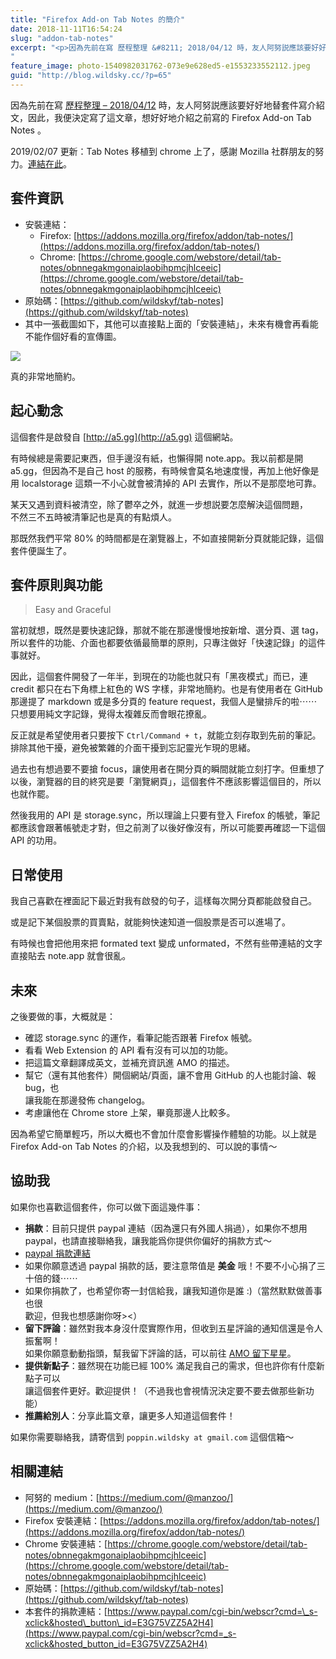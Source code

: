 ```yaml
---
title: "Firefox Add-on Tab Notes 的簡介"
date: 2018-11-11T16:54:24
slug: "addon-tab-notes"
excerpt: "<p>因為先前在寫 歷程整理 &#8211; 2018/04/12 時，友人阿努説應該要好好地替套件寫介紹文，因此，&#8230;</p>
"
feature_image: photo-1540982031762-073e9e628ed5-e1553233552112.jpeg
guid: "http://blog.wildsky.cc/?p=65"
---
```

因為先前在寫 [歷程整理 – 2018/04/12](http://blog.wildsky.cc/posts/20180412/) 時，友人阿努説應該要好好地替套件寫介紹文，因此，我便決定寫了這文章，想好好地介紹之前寫的 Firefox Add-on Tab Notes 。

2019/02/07 更新：Tab Notes 移植到 chrome 上了，感謝 Mozilla 社群朋友的努力。[連結在此](https://chrome.google.com/webstore/detail/tab-notes/obnnegakmgonaiplaobihpmcjhlceeic﻿)。

套件資訊
----

*   安裝連結：
    *   Firefox: [https://addons.mozilla.org/firefox/addon/tab-notes/](https://addons.mozilla.org/firefox/addon/tab-notes/)
    *   Chrome: [https://chrome.google.com/webstore/detail/tab-notes/obnnegakmgonaiplaobihpmcjhlceeic](https://chrome.google.com/webstore/detail/tab-notes/obnnegakmgonaiplaobihpmcjhlceeic)
*   原始碼：[https://github.com/wildskyf/tab-notes](https://github.com/wildskyf/tab-notes)
*   其中一張截圖如下，其他可以直接點上面的「安裝連結」，未來有機會再看能不能作個好看的宣傳圖。

![](/images/unnamed.jpg)

真的非常地簡約。  

起心動念
----

這個套件是啟發自 [http://a5.gg](http://a5.gg) 這個網站。

有時候總是需要記東西，但手邊沒有紙，也懶得開 note.app。我以前都是開 a5.gg，但因為不是自己 host 的服務，有時候會莫名地速度慢，再加上他好像是用 localstorage 這類一不小心就會被清掉的 API 去實作，所以不是那麼地可靠。

某天又遇到資料被清空，除了鬱卒之外，就進一步想説要怎麼解決這個問題，  
不然三不五時被清筆記也是真的有點煩人。

那既然我們平常 80% 的時間都是在瀏覽器上，不如直接開新分頁就能記錄，這個套件便誕生了。

套件原則與功能
-------

> Easy and Graceful

當初就想，既然是要快速記錄，那就不能在那邊慢慢地按新增、選分頁、選 tag，所以套件的功能、介面也都要依循最簡單的原則，只專注做好「快速記錄」的這件事就好。

因此，這個套件開發了一年半，到現在的功能也就只有「黑夜模式」而已，連 credit 都只在右下角標上紅色的 WS 字樣，非常地簡約。也是有使用者在 GitHub 那邊提了 markdown 或是多分頁的 feature request，我個人是蠻排斥的啦⋯⋯ 只想要用純文字記錄，覺得太複雜反而會眼花撩亂。

反正就是希望使用者只要按下 `Ctrl/Command + t`，就能立刻存取到先前的筆記。排除其他干擾，避免被繁雜的介面干擾到忘記靈光乍現的思緒。

過去也有想過要不要搶 focus，讓使用者在開分頁的瞬間就能立刻打字。但重想了以後，瀏覽器的目的終究是要「瀏覽網頁」，這個套件不應該影響這個目的，所以也就作罷。

然後我用的 API 是 storage.sync，所以理論上只要有登入 Firefox 的帳號，筆記都應該會跟著帳號走才對，但之前測了以後好像沒有，所以可能要再確認一下這個 API 的功用。

日常使用
----

我自己喜歡在裡面記下最近對我有啟發的句子，這樣每次開分頁都能啟發自己。

或是記下某個股票的買賣點，就能夠快速知道一個股票是否可以進場了。

有時候也會把他用來把 formated text 變成 unformated，不然有些帶連結的文字直接貼去 note.app 就會很亂。

未來
--

之後要做的事，大概就是：

*   確認 storage.sync 的運作，看筆記能否跟著 Firefox 帳號。
*   看看 Web Extension 的 API 看有沒有可以加的功能。
*   把這篇文章翻譯成英文，並補充資訊進 AMO 的描述。
*   幫它（還有其他套件）開個網站/頁面，讓不會用 GitHub 的人也能討論、報 bug，也  
    讓我能在那邊發佈 changelog。
*   考慮讓他在 Chrome store 上架，畢竟那邊人比較多。

因為希望它簡單輕巧，所以大概也不會加什麼會影響操作體驗的功能。以上就是 Firefox Add-on Tab Notes 的介紹，以及我想到的、可以說的事情～

協助我
---

如果你也喜歡這個套件，你可以做下面這幾件事：

*   **捐款**：目前只提供 paypal 連結（因為還只有外國人捐過），如果你不想用 paypal，也請直接聯絡我，讓我能爲你提供你偏好的捐款方式～
*   [paypal 捐款連結](https://www.paypal.com/cgi-bin/webscr?cmd=_s-xclick&hosted_button_id=E3G75VZZ5A2H4)
*   如果你願意透過 paypal 捐款的話，要注意幣值是 **美金** 哦！不要不小心捐了三十倍的錢⋯⋯
*   如果你捐款了，也希望你寄一封信給我，讓我知道你是誰 :)（當然默默做善事也很  
    歡迎，但我也想感謝你呀><）
*   **留下評論**：雖然對我本身沒什麼實際作用，但收到五星評論的通知信還是令人振奮啊！  
    如果你願意動動指頭，幫我留下評論的話，可以前往 [AMO 留下星星](https://addons.mozilla.org/zh-TW/firefox/addon/tab-notes/)。
*   **提供新點子**：雖然現在功能已經 100% 滿足我自己的需求，但也許你有什麼新點子可以  
    讓這個套件更好。歡迎提供！（不過我也會視情況決定要不要去做那些新功能）
*   **推薦給別人**：分享此篇文章，讓更多人知道這個套件！

如果你需要聯絡我，請寄信到 `poppin.wildsky at gmail.com` 這個信箱～

相關連結
----

*   阿努的 medium：[https://medium.com/@manzoo/](https://medium.com/@manzoo/)
*   Firefox 安裝連結：[https://addons.mozilla.org/firefox/addon/tab-notes/](https://addons.mozilla.org/firefox/addon/tab-notes/)
*   Chrome 安裝連結：[https://chrome.google.com/webstore/detail/tab-notes/obnnegakmgonaiplaobihpmcjhlceeic](https://chrome.google.com/webstore/detail/tab-notes/obnnegakmgonaiplaobihpmcjhlceeic)
*   原始碼：[https://github.com/wildskyf/tab-notes](https://github.com/wildskyf/tab-notes)
*   本套件的捐款連結：[https://www.paypal.com/cgi-bin/webscr?cmd=\_s-xclick&hosted\_button\_id=E3G75VZZ5A2H4](https://www.paypal.com/cgi-bin/webscr?cmd=_s-xclick&hosted_button_id=E3G75VZZ5A2H4)